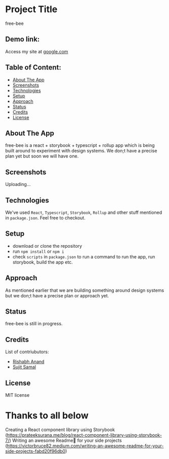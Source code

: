 # Project Title

free-bee

## Demo link:

Access my site at [google.com](https://google.com)

## Table of Content:

-   [About The App](#about-the-app)
-   [Screenshots](#screenshots)
-   [Technologies](#technologies)
-   [Setup](#setup)
-   [Approach](#approach)
-   [Status](#status)
-   [Credits](#credits)
-   [License](#license)

## About The App

free-bee is a react + storybook + typescript + rollup app which is being built around to experiment with design systems. We don;t have a precise plan yet but soon we will have one.

## Screenshots

Uploading...

## Technologies

We've used `React`, `Typescript`, `Storybook`, `Rollup` and other stuff mentioned in `package.json`. Feel free to checkout.

## Setup

-   download or clone the repository
-   run `npm install` or `npm i`
-   check `scripts` in `package.json` to run a command to run the app, run storybook, build the app etc.

## Approach

As mentioned earlier that we are building something around design systems but we don;t have a precise plan or approach yet.

## Status

free-bee is still in progress.

## Credits

List of contriubutors:

-   [Rishabh Anand](https://github.com/ranand16)
-   [Sujit Samal](https://github.com/sujitsamaltechworks)

## License

MIT license

# Thanks to all below

Creating a React component library using Storybook (https://prateeksurana.me/blog/react-component-library-using-storybook-7/)
Writing an awesome Readme📄 for your side projects (https://victorbruce82.medium.com/writing-an-awesome-readme-for-your-side-projects-fabd20f96db0)
